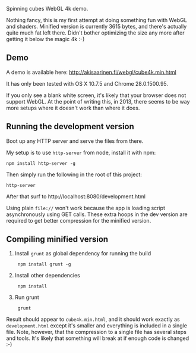 Spinning cubes WebGL 4k demo.

Nothing fancy, this is my first attempt at doing something fun with WebGL
and shaders. Minified version is currently 3615 bytes, and there's
actually quite much fat left there. Didn't bother optimizing
the size any more after getting it below the magic 4k :-)

Demo
----

A demo is available here: http://akisaarinen.fi/webgl/cube4k.min.html

It has only been tested with OS X 10.7.5 and Chrome 28.0.1500.95.

If you only see a blank white screen, it's likely that your browser
does not support WebGL. At the point of writing this, in 2013, there
seems to be way more setups where it doesn't work than where it does.

Running the development version
-------------------------------

Boot up any HTTP server and serve the files from there.

My setup is to use `http-server` from node, install it with npm:

    npm install http-server -g

Then simply run the following in the root of this project:

    http-server

After that surf to http://localhost:8080/development.html

Using plain `file://` won't work because the app is loading script 
asynchronously using GET calls. These extra hoops in the dev version
are required to get better compression for the minified version.

Compiling minified version
---------------------------

1. Install `grunt` as global dependency for running the build

        npm install grunt -g

2. Install other dependencies
    
        npm install

3. Run grunt

        grunt

Result should appear to `cube4k.min.html`, and it should work exactly
as `development.html` except it's smaller and everything is included
in a single file. Note, however, that the compression to a single file
has several steps and tools. It's likely that something will break
at if enough code is changed :-)
